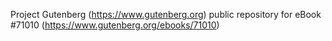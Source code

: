 Project Gutenberg (https://www.gutenberg.org) public repository for
eBook #71010 (https://www.gutenberg.org/ebooks/71010)
